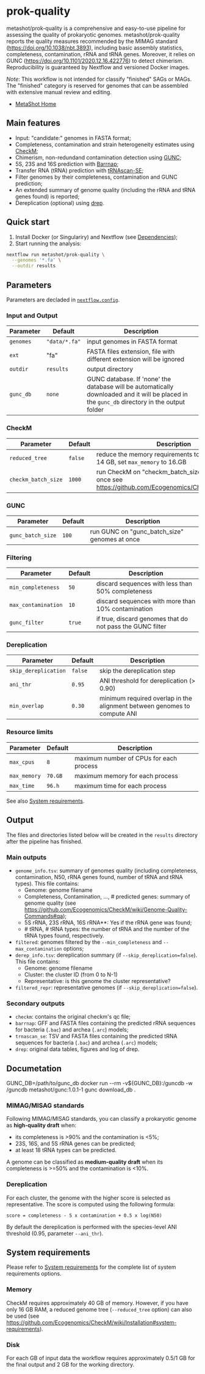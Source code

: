 # prok-quality

metashot/prok-quality is a comprehensive and easy-to-use pipeline for assessing
the quality of prokaryotic genomes. metashot/prok-quality reports the quality
measures recommended by the MIMAG standard (https://doi.org/10.1038/nbt.3893),
including basic assembly statistics, completeness, contamination, rRNA and tRNA
genes. Moreover, it relies on GUNC (https://doi.org/10.1101/2020.12.16.422776)
to detect chimerism. Reproducibility is guaranteed by Nextflow and versioned
Docker images.

*Note*: This workflow is not intended for classify "finished" SAGs or MAGs.
The "finished" category is reserved for genomes that can be assembled with
extensive manual review and editing.

- [MetaShot Home](https://metashot.github.io/)

## Main features

- Input: "candidate:" genomes in FASTA format;
- Completeness, contamination and strain heterogeneity estimates using
  [CheckM](https://ecogenomics.github.io/CheckM/);
- Chimerism, non-redundand contamination detection using [GUNC](https://github.com/grp-bork/gunc);
- 5S, 23S and 16S prediction with [Barrnap](https://github.com/tseemann/barrnap);
- Transfer RNA (tRNA) prediction with [tRNAscan-SE](http://lowelab.ucsc.edu/tRNAscan-SE/);
- Filter genomes by their completeness, contamination and GUNC prediction;
- An extended summary of genome quality (including the rRNA and tRNA genes
  found) is reported;
- Dereplication (optional) using [drep](https://github.com/MrOlm/drep).

## Quick start

1. Install Docker (or Singulariry) and Nextflow (see
   [Dependencies](https://metashot.github.io/#dependencies));
1. Start running the analysis:
   
  ```bash
  nextflow run metashot/prok-quality \
    --genomes '*.fa' \
    --outdir results
  ```

## Parameters
Parameters are decladed in [`nextflow.config`](nextflow.config).

### Input and Output

| Parameter | Default | Description |
| --------- | ------- | ----------- |
| `genomes` | `"data/*.fa"` | input genomes in FASTA format |
| `ext` | "fa" | FASTA files extension, file with different extension will be ignored | 
| `outdir` | `results` | output directory |
| `gunc_db` | `none` | GUNC database. If 'none' the database will be automatically downloaded and it will be placed in the `gunc_db` directory in the output folder |

### CheckM

| Parameter | Default | Description |
| --------- | ------- | ----------- |
| `reduced_tree` | `false` | reduce the memory requirements to approximately 14 GB, set `max_memory` to 16.GB   |
| `checkm_batch_size` | `1000` | run CheckM on "checkm_batch_size" genomes at once see https://github.com/Ecogenomics/CheckM/issues/118 |

### GUNC

| Parameter | Default | Description |
| --------- | ------- | ----------- |
| `gunc_batch_size` | `100` | run GUNC on "gunc_batch_size" genomes at once |

### Filtering

| Parameter | Default | Description |
| --------- | ------- | ----------- |
| `min_completeness` | `50` | discard sequences with less than 50% completeness |
| `max_contamination` | `10` | discard sequences with more than 10% contamination |
| `gunc_filter` | `true` |  if true, discard genomes that do not pass the GUNC filter |

### Dereplication

| Parameter | Default | Description |
| --------- | ------- | ----------- |
| `skip_dereplication` | `false` | skip the dereplication step |
| `ani_thr` | `0.95` | ANI threshold for dereplication (> 0.90) |
| `min_overlap` | `0.30` |  minimum required overlap in the alignment between genomes to compute ANI |

### Resource limits

| Parameter | Default | Description |
| --------- | ------- | ----------- |
| `max_cpus` | `8` | maximum number of CPUs for each process |
| `max_memory` | `70.GB` | maximum memory for each process |
| `max_time` | `96.h` | maximum time for each process |

See also [System
requirements](https://metashot.github.io/#system-requirements).

## Output
The files and directories listed below will be created in the `results`
directory after the pipeline has finished.

### Main outputs
- `genome_info.tsv`: summary of genomes quality (including completeness,
  contamination, N50, rRNA genes found, number of tRNA and tRNA types). This
  file contains:
  - Genome: genome filename
  - Completeness, Contamination, ..., # predicted genes: summary of genome
    quality (see
    https://github.com/Ecogenomics/CheckM/wiki/Genome-Quality-Commands#qa);
  - 5S rRNA, 23S rRNA, 16S rRNA**: Yes if the rRNA gene was found;
  - \# tRNA, \# tRNA types: the number of tRNA and the number of the tRNA
       types found, respectively.
- `filtered`: genomes filtered by the `--min_completeness` and
  `--max_contamination` options; 
- `derep_info.tsv`: dereplication summary (if `--skip_dereplication=false`).
  This file contains:
  - Genome: genome filename
  - Cluster: the cluster ID (from 0 to N-1)
  - Representative: is this genome the cluster representative?
- `filtered_repr`: representative genomes (if `--skip_dereplication=false`).

### Secondary outputs
- `checkm`: contains the original checkm's qc file;
- `barrnap`: GFF and FASTA files containing the predicted rRNA sequences for
  bacteria (`.bac`) and archea (`.arc`) models;
- `trnascan_se`: TSV and FASTA files containing the predicted tRNA sequences for
  bacteria (`.bac`) and archea (`.arc`) models;
- `drep`: original data tables, figures and log of drep.

## Documetation

GUNC_DB=/path/to/gunc_db
docker run --rm -v${GUNC_DB}:/guncdb -w /guncdb metashot/gunc:1.0.1-1 gunc download_db .

### MIMAG/MISAG standards
Following MIMAG/MISAG standards, you can classify a prokaryotic genome as
**high-quality draft** when:
- its completeness is >90% and the contamination is <5%;
- 23S, 16S, and 5S rRNA genes can be predicted;
- at least 18 tRNA types can be predicted.

A genome can be classified as **medium-quality draft** when its completeness is
\>=50% and the contamination is <10%.

### Dereplication
For each cluster, the genome with the higher score is selected as
representative. The score is computed using the following formula:

  ```
  score = completeness - 5 x contamination + 0.5 x log(N50)
  ```
By default the dereplication is performed with the species-level ANI threshold
(0.95, parameter `--ani_thr`).

## System requirements
Please refer to [System
requirements](https://metashot.github.io/#system-requirements) for the complete
list of system requirements options.

### Memory
CheckM requires approximately 40 GB of memory. However, if you have only 16 GB
RAM, a reduced genome tree (`--reduced_tree` option) can also be used (see
https://github.com/Ecogenomics/CheckM/wiki/Installation#system-requirements).

### Disk
For each GB of input data the workflow requires approximately 0.5/1 GB for the
final output and 2 GB for the working directory.